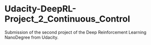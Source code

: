 # Udacity-DeepRL-Project_2_Continuous_Control
Submission of the second project of the Deep Reinforcement Learning NanoDegree from Udacity.
